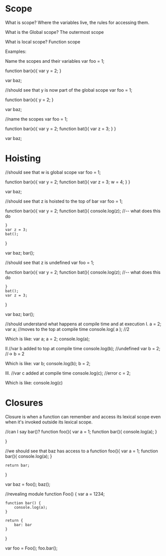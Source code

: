 Scope
================================

What is scope?
Where the variables live, the rules for accessing them.

What is the Global scope?
The outermost scope

What is local scope?
Function scope

Examples:

Name the scopes and their variables
var foo = 1;

function bar(x){
	var y = 2;
}

var baz;


//should see that y is now part of the global scope
var foo = 1;

function bar(x){
	y = 2;
}

var baz;


//name the scopes
var foo = 1;

function bar(x){
	var y = 2;
	function bat(){
		var z = 3;
	}
}

var baz;


Hoisting 
================================
//should see that w is global scope
var foo = 1;

function bar(x){
	var y = 2;
	function bat(){
		var z = 3;
		w = 4;
	}
}

var baz;

//should see that z is hoisted to the top of bar
var foo = 1;

function bar(x){
	var y = 2;
	function bat(){
		console.log(z); //-- what does this do
		
	}
	var z = 3;
	bat();
}

var baz;
bar();

//should see that z is undefined
var foo = 1;

function bar(x){
	var y = 2;
	function bat(){
		console.log(z); //-- what does this do
		
	}
	bat();
	var z = 3;
	
}

var baz;
bar();


//should understand what happens at compile time and at execution
I.
a = 2;
var a; //moves to the top at compile time
console.log( a );	//2

Which is like:
var a;
a = 2;
console.log(a);

II
//var b added to top at compile time
console.log(b);	//undefined
var b = 2; //→ b = 2

Which is like:
var b;
console.log(b);
b = 2;

III.
//var c added at compile time
console.log(c); //error
c = 2;

Which is like:
console.log(c)


Closures
=========================================
Closure is when a function can remember and access its lexical scope even when it's invoked outside its lexical scope.


//can I say bar()?
function foo(){
	var a = 1;
	function bar(){
		console.log(a);
	}

}

//we should see that baz has access to a
function foo(){
	var a = 1;
	function bar(){
		console.log(a);
	}

	return bar;
} 

var baz = foo();
baz();


//revealing module
function Foo() {
	var a = 1234;

	function bar() {
		console.log(a);
	}

	return {
		bar: bar
	}
}

var foo = Foo();
foo.bar();
